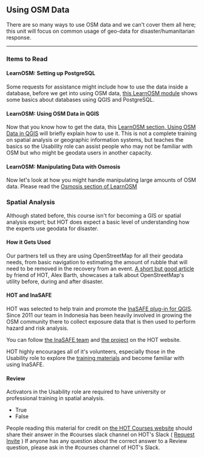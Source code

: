## Using OSM Data
There are so many ways to use OSM data and we can't cover them all here; this unit will focus on common usage of geo-data for disaster/humanitarian response.

---
### Items to Read
#### LearnOSM: Setting up PostgreSQL
Some requests for assistance might include how to use the data inside a database, before we get into using OSM data, [this LearnOSM module](http://learnosm.org/en/osm-data/setting-up-postgresql/) shows some basics about databases using QGIS and PostgreSQL.

#### LearnOSM: Using OSM Data in QGIS

Now that you know how to get the data, this [LearnOSM section, Using OSM Data in QGIS](http://learnosm.org/en/osm-data/osm-in-qgis/) will briefly explain how to use it. This is not a complete training on spatial analysis or geographic information systems, but teaches the basics so the Usability role can assist people who may not be familiar with OSM but who might be geodata users in another capacity.

#### LearnOSM: Manipulating Data with Osmosis

Now let's look at how you might handle manipulating large amounts of OSM data. Please read the [Osmosis section of LearnOSM](http://learnosm.org/en/osm-data/osmosis/)

### Spatial Analysis

Although stated before, this course isn't for becoming a GIS or spatial analysis expert; but HOT does expect a basic level of understanding how the experts use geodata for disaster.

#### How it Gets Used

Our partners tell us they are using OpenStreetMap for all their geodata needs, from basic navigation to estimating the amount of rubble that will need to be removed in the recovery from an event. [A short but good article](http://mediashift.org/idealab/2012/09/crisis-mapping-with-openstreetmap-a-big-focus-at-tokyo-conference250/) by friend of HOT, Alex Barth, showcases a talk about OpenStreetMap's utility before, during and after disaster.

#### HOT and InaSAFE

HOT was selected to help train and promote the [InaSAFE plug-in for QGIS](http://inasafe.org/en/). Since 2011 our team in Indonesia has been heavily involved in growing the OSM community there to collect exposure data that is then used to perform hazard and risk analysis.

You can follow [the InaSAFE team](http://hotosm.org/projects/indonesia-0) and [the project](http://hotosm.org/projects/inasafe) on the HOT website.

HOT highly encourages all of it's volunteers, especially those in the Usability role to explore the [training materials](http://inasafe.org/en/training/index.html) and become familiar with using InaSAFE.

#### Review

Activators in the Usability role are required to have university or professional training in spatial analysis.
* True
* False

People reading this material for credit on [the HOT Courses website](http://courses.hotosm.org/) should share their answer in the #courses slack channel on HOT's Slack ( [Request Invite](http://slack.hotosm.org) ) If anyone has any question about the correct answer to a Review question, please ask in the #courses channel of HOT's Slack.





